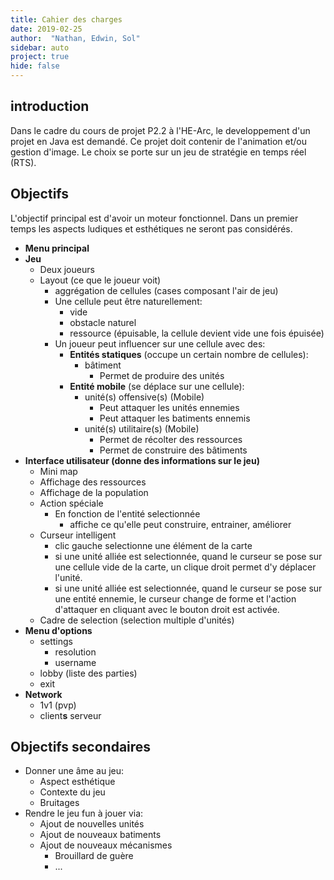 ```yaml
---
title: Cahier des charges
date: 2019-02-25
author:  "Nathan, Edwin, Sol"
sidebar: auto
project: true
hide: false
---
```


## introduction
Dans le cadre du cours de projet P2.2 à l'HE-Arc, le developpement d'un projet en Java est demandé. Ce projet doit contenir de l'animation et/ou gestion d'image. Le choix se porte sur un jeu de stratégie en temps réel (RTS).

## Objectifs

L'objectif principal est d'avoir un moteur fonctionnel. Dans un premier temps les aspects ludiques et esthétiques ne seront pas considérés.

* **Menu principal**
* **Jeu**
  * Deux joueurs
  * Layout (ce que le joueur voit)
    * aggrégation de cellules (cases composant l'air de jeu)
    * Une cellule peut être naturellement:
      * vide
      * obstacle naturel
      * ressource (épuisable, la cellule devient vide une fois épuisée)
    * Un joueur peut influencer sur une cellule avec des:
      * **Entités statiques** (occupe un certain nombre de cellules):
        * bâtiment 
          * Permet de produire des unités
      * **Entité mobile** (se déplace sur une cellule):
        * unité(s) offensive(s) (Mobile)
          * Peut attaquer les unités ennemies
          * Peut attaquer les batiments ennemis
        * unité(s) utilitaire(s) (Mobile)
          * Permet de récolter des ressources
          * Permet de construire des bâtiments
* **Interface utilisateur (donne des informations sur le jeu)**
  * Mini map
  * Affichage des ressources
  * Affichage de la population
  * Action spéciale
    * En fonction de l'entité selectionnée
      * affiche ce qu'elle peut construire, entrainer, améliorer
  * Curseur intelligent
    * clic gauche selectionne une élément de la carte
    * si une unité alliée est selectionnée, quand le curseur se pose sur une cellule vide de la carte, un clique droit permet d'y déplacer l'unité.
    * si une unité alliée est selectionnée, quand le curseur se pose sur une entité ennemie, le curseur change de forme et l'action d'attaquer en cliquant avec le bouton droit est activée.
  * Cadre de selection (selection multiple d'unités)
* **Menu d'options**
  * settings
    * resolution
    * username
  * lobby (liste des parties)
  * exit
* **Network**
  * 1v1 (pvp)
  * client**s** <Fa fa="arrow-right"/> serveur


## Objectifs secondaires

* Donner une âme au jeu:
  * Aspect esthétique
  * Contexte du jeu
  * Bruitages
* Rendre le jeu fun à jouer via:
  * Ajout de nouvelles unités
  * Ajout de nouveaux batiments
  * Ajout de nouveaux mécanismes
    * Brouillard de guère
    * ...